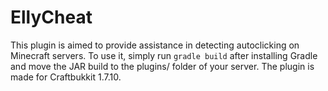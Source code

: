 # EllyCheat
This plugin is aimed to provide assistance in detecting autoclicking on Minecraft servers. To use it, simply run `gradle build` after installing Gradle and move the JAR build to the plugins/ folder of your server. The plugin is made for Craftbukkit 1.7.10.

